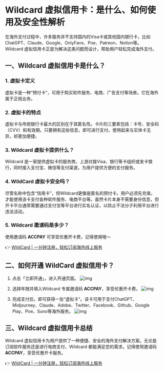 # Wildcard 虚拟信用卡：是什么、如何使用及安全性解析

在海外支付过程中，许多服务并不支持国内的Visa卡或其他国内银行卡，比如ChatGPT、Claude、Google、OnlyFans、Poe、Patreon、Notion等。Wildcard 虚拟信用卡正是为解决这类问题而设计，帮助用户轻松完成海外支付。

## 一、Wildcard 虚拟信用卡是什么？

### 1. 虚拟卡定义
虚拟卡是一种“预付卡”，可用于购买软件服务、电商、广告支付等场景。它在海外属于正规业务。

### 2. 虚拟卡的特点
虚拟卡与传统银行卡最大的区别在于其匿名性。卡片的三要素包括：卡号、安全码（CVV）和有效期。只要拥有这些信息，即可进行支付。使用起来与实体卡无异，却更加便捷。

### 3. Wildcard 虚拟卡提供什么？
Wildcard 是一家提供虚拟卡的服务商，上游对接Visa、银行等卡组织或发卡银行，同时接入支付宝、微信等支付渠道，为用户提供方便的支付服务。

### 4. WildCard 虚拟卡安全吗？
尽管名称中包含“信用卡”，但Wildcard更像是匿名的预付卡。用户必须先充值，才能使用该卡支付各种软件服务、电商平台等。虽然卡片本身不需要身份信息，但开卡平台通常需要通过支付宝等平台进行实名认证，以防止不法分子利用平台进行违法活动。

### 5. Wildcard 邀请码是多少？
使用邀请码 **ACCPAY** 可享受优惠开卡费，记得使用哦～

👉 [WildCard | 一分钟注册，轻松订阅海外线上服务](https://bbtdd.com/WildCard)

## 二、如何开通 WildCard 虚拟信用卡？

1. 点击「立即开通」，进入开通页面。
   ![img](https://bbtdd.com/img/415810504901.webp)

2. 选择年限并填入Wildcard 专属邀请码 **ACCPAY**，享受优惠开卡费。
   ![img](https://bbtdd.com/img/395633683518860.webp)

3. 完成支付后，即可获得一张“虚拟卡”。该卡可用于支付ChatGPT、Midjourney、Claude、Adobe、Twitter、Facebook、Github、Google Play、Poe、Suno等海外服务。
   ![img](https://bbtdd.com/img/147437059.webp)

## 三、Wildcard 虚拟信用卡总结

Wildcard 虚拟信用卡为用户提供了一种便捷、安全的海外支付解决方案。无论是订阅软件服务还是进行电商支付，Wildcard 都能满足您的需求。记得使用邀请码 **ACCPAY**，享受优惠开卡服务。

👉 [WildCard | 一分钟注册，轻松订阅海外线上服务](https://bbtdd.com/WildCard)